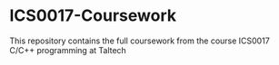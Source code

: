 # ICS0017-Coursework
This repository contains the full coursework from the course ICS0017 C/C++ programming at Taltech
